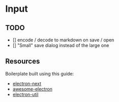 # Input

## TODO
- [] encode / decode to markdown on save / open
- [] "Small" save dialog instead of the large one

## Resources
Boilerplate built using this guide:
- [electron-next](https://leo.im/2017/electron-next)
- [awesome-electron](https://github.com/sindresorhus/awesome-electron)
- [electron-util](https://github.com/sindresorhus/electron-util)
